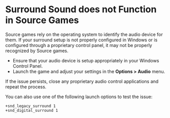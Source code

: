 # Surround Sound does not Function in Source Games

Source games rely on the operating system to identify the audio device for them. If your surround setup is not properly configured in Windows or is configured through a proprietary control panel, it may not be properly recognized by Source games.  
  

* Ensure that your audio device is setup appropriately in your Windows Control Panel.
* Launch the game and adjust your settings in the **Options > Audio** menu.

  
If the issue persists, close any proprietary audio control applications and repeat the process.  
  
You can also use one of the following launch options to test the issue:  
  
`+snd_legacy_surround 1`  
`+snd_digital_surround 1`  
  
